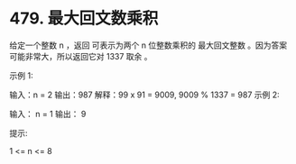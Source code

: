 # 479. 最大回文数乘积
给定一个整数 n ，返回 可表示为两个 n 位整数乘积的 最大回文整数 。因为答案可能非常大，所以返回它对 1337 取余 。

 

示例 1:

输入：n = 2
输出：987
解释：99 x 91 = 9009, 9009 % 1337 = 987
示例 2:

输入： n = 1
输出： 9
 

提示:

1 <= n <= 8

